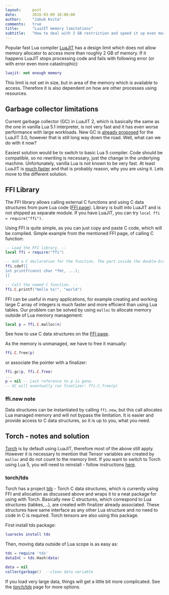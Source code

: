 ```yaml
---
layout:     post
date:       2016-03-09 18:00:00
author:     "Jakub Kvita"
comments:   true
title:      "LuaJIT memory limitations"
subtitle:   "How to deal with 2 GB restriction and speed it up even more."
---
```


Popular fast Lua compiler [LuaJIT](http://luajit.org/) has a design limit which does not allow memory allocator to access more than roughly 2 GB of memory. If it happens LuaJIT stops processing code and fails with following error (or with error even more catastrophic):

~~~ lua
luajit: not enough memory
~~~

This limit is not set in size, but in area of the memory which is available to access. Therefore it is also dependent on how are other processes using resources.

## Garbage collector limitations
Current garbage collector (GC) in LuaJIT 2, which is basically the same as the one in vanilla Lua 5.1 interpreter, is not very fast and it has even worse performance with large workloads. New GC is [already proposed](http://wiki.luajit.org/New-Garbage-Collector) for the LuaJIT 3.0, however that is still long way down the road. Well, what can we do with it now?

Easiest solution would be to switch to basic Lua 5 compiler. Code should be compatible, so no rewriting is necessary, just the change in the underlying machine. Unfortunately, vanilla Lua is not known to be very fast. At least LuaJIT is [much faster](http://luajit.org/performance.html) and that is probably reason, why you are using it. Lets move to the different solution.

## FFI Library

The FFI library allows calling external C functions and using C data structures from pure Lua code ([FFI page](http://luajit.org/ext_ffi.html)). Library is built into LuaJIT and is not shipped as separate module. If you have LuaJIT, you can try `local ffi = require("ffi")`.

Using FFI is quite simple, as you can  just copy and paste C code, which will be compiled. Simple example from the mentioned FFI page, of calling C function:

~~~ lua
-- Load the FFI library. --
local ffi = require("ffi")

-- Add a C declaration for the function. The part inside the double-brackets (in green) is just standard C syntax. --
ffi.cdef[[
int printf(const char *fmt, ...);
]]

-- Call the named C function. --
ffi.C.printf("Hello %s!", "world")
~~~

FFI can be useful in many applications, for example creating and working large C array of integers is much faster and more efficient than using Lua tables. Our problem can be solved by using `malloc` to allocate memory outside of Lua memory management:

~~~ lua
local p = ffi.C.malloc(n)
~~~

See how to use C data structures on the [FFI page](http://luajit.org/ext_ffi.html).

As the memory is unmanaged, we have to free it manually:

~~~ lua
ffi.C.free(p)
~~~

or associate the pointer with a finalizer:

~~~ lua
ffi.gc(p, ffi.C.free)
...
p = nil -- Last reference to p is gone.
-- GC will eventually run finalizer: ffi.C.free(p)
~~~

### ffi.new note

Data structures can be instantiated by calling  `ffi.new`, but this call allocates Lua managed memory and will not bypass the limitation. It is easier and provide access to C data structures, so it is up to you, what you need.

## Torch - notes and solution

[Torch](http://torch.ch/) is by default using LuaJIT, therefore most of the above still apply. However it is necessary to mention that Tensor variables are created by `malloc` and do not count to the memory limit. If you want to switch to Torch using Lua 5, you will need to reinstall - follow instructions [here](https://github.com/torch/distro).

### torch/tds

Torch has a project [_tds_](https://github.com/torch/tds) - Torch C data structures, which is currently using FFI and allocation as discussed above and wraps it to a neat package for using with Torch. Basically new C structures, which correspond to Lua structures (tabkes,...), are created with finalizer already associated. These structures have same interface as any other Lua structure and no need to code in C is required. Torch tensors are also using this package.

First install tds package:

~~~ lua
luarocks install tds
~~~

Then, moving data outside of Lua scope is as easy as:

~~~ lua
tds = require 'tds'
dataInC = tds.Hash(data)

data = nil
collectgarbage()  --clean data variable
~~~

If you load very large data, things will get a little bit more complicated. See the [_torch/tds_](https://github.com/torch/tds) page for more options.
